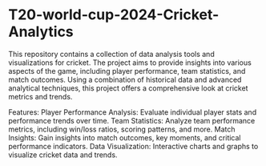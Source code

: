 # T20-world-cup-2024-Cricket-Analytics
This repository contains a collection of data analysis tools and visualizations for cricket. The project aims to provide insights into various aspects of the game, including player performance, team statistics, and match outcomes. Using a combination of historical data and advanced analytical techniques, this project offers a comprehensive look at cricket metrics and trends.

Features:
Player Performance Analysis: Evaluate individual player stats and performance trends over time.
Team Statistics: Analyze team performance metrics, including win/loss ratios, scoring patterns, and more.
Match Insights: Gain insights into match outcomes, key moments, and critical performance indicators.
Data Visualization: Interactive charts and graphs to visualize cricket data and trends.
